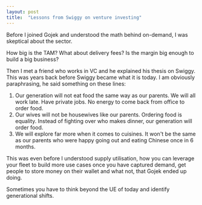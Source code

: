 ```yaml
---
layout: post
title:  "Lessons from Swiggy on venture investing"
---
```


Before I joined Gojek and understood the math behind on-demand, I was skeptical about the sector.

How big is the TAM?
What about delivery fees?
Is the margin big enough to build a big business?

Then I met a friend who works in VC and he explained his thesis on Swiggy. This was years back before Swiggy became what it is today. I am obviously paraphrasing, he said something on these lines:

1. Our generation will not eat food the same way as our parents. We will all work late. Have private jobs. No energy to come back from office to order food.
2. Our wives will not be housewives like our parents. Ordering food is equality. Instead of fighting over who makes dinner, our generation will order food.
3. We will explore far more when it comes to cuisines. It won't be the same as our parents who were happy going out and eating Chinese once in 6 months.

This was even before I understood supply utilisation, how you can leverage your fleet to build more use cases once you have captured demand, get people to store money on their wallet and what not, that Gojek ended up doing.

Sometimes you have to think beyond the UE of today and identify generational shifts.
